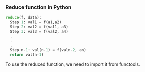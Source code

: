 ### Reduce function in Python
```.py
reduce(f, data):
  Step 1: val1 = f(a1,a2)
  Step 2: val2 = f(val1, a3)
  Step 3: val3 = f(val2, a4)
  .
  .
  .
  Step n-1: val(n-1) = f(valn-2, an)
  return val(n-1)
  ```
  
  To use the reduced function, we need to import it from functools.
